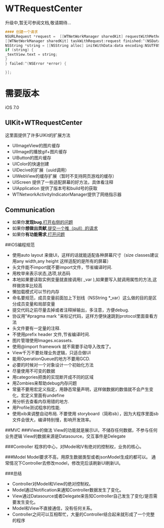 WTRequestCenter
===============


升级中,暂无可参阅文档,敬请期待...
```objective-c
#### 创建一个请求
NSURLRequest *request =  [[WTNetWorkManager sharedKit] requestWithMethod:@"GET" URLString:_urlTextField.text parameters:nil error:nil];
[[WTNetWorkManager sharedKit] taskWithRequest:request finished:^(NSData *data, NSURLResponse *response) {
NSString *string = [[NSString alloc] initWithData:data encoding:NSUTF8StringEncoding];
if (string) {
_textView.text = string;
}
} failed:^(NSError *error) {

}];

```


需要版本  
===============
iOS 7.0


##  UIKit+WTRequestCenter
这里面提供了许多UIKit的扩展方法
- UIImageView的图片缓存
- UIImage的播放gif+图片缓存
- UIButton的图片缓存
- UIColor的快速创建
- UIDecive的扩展（uuid调用）
- UIWebView的缓存扩展（暂时不支持网页游戏的缓存）
- UIScreen 提供了一些适配屏幕的好方法，具体看注释
- UIApplication 提供了版本号和build号的获取
- WTNetworkActivityIndicatorManager提供了网络指示器

## Communication  
- 如果你**发现bug**,<a href="https://github.com/swtlovewtt/WTRequestCenter/issues">打开右侧的问题</a>
- 如果你**想做出贡献**,<a href="https://github.com/swtlovewtt/WTRequestCenter/pulls">提交一个推（pull）的请求</a>
- 如果你**有功能需求**,<a href="https://github.com/swtlovewtt/WTRequestCenter/issues">打开问题</a>








##iOS编程规范

 - 使用auto layout 来做UI，这样的话就能适配各种屏幕尺寸（size classes建议用any width,any height 这样适配的是所有的屏幕）
 - 头文件能不import就不要import文件，节省编译时间.
 - 用枚举来表示状态,选项,状态码
 - 本地如果要读取实例变量就直接调用( _var ),如果要写入就调用属性的方法,这样做效率比较高
 - 懒加载模式可以节约内存
 - 命名要规范，成员变量前面加上下划线（NSString *_var）这么做的目的是区分成员变量和局部变量
 - 提交代码之前尽量去掉或者注释掉输出，多注意，方便debug.
 - 协议用"#pragma mark  <protocol>"来标记代码，这样方便快速跳到protocol里面查看方法
 - 头文件要有一定量的注释.
 - 不使用prefix header 文件,节省编译时间.
 - 图片管理使用Images.xcassets.
 - 使用@import framework 就不需要手动导入改库了。
 - View千万不要处理业务逻辑，只适合做UI
 - 能用OperationQueue的地方不要用GCD.
 - 必要的时候对一个对象设计一个初始化方法
 - 尽量使用不可变的数据
 - 用categories把类的实现断开成不同的区域
 - 用Zombies来帮助debug内存问题
 - 常量不要用宏定义指定，用静态常量声明，这样做数据的数值就不会产生变化，宏定义里面有undefine
 - 用分析去查看内存用错的地方.
 - 用Profile测试程序的性能.
 - 使用xib来调整自动布局. 不要使用 storyboard（简称sb），因为大程序里面sb文件会很大，编译特别慢，影响开发效率。

##MVC
###View的做法
View的功能就是展示UI，不储存任何数据，不参与任何业务逻辑
View的数据来源是Datasource，交互事件是Delegate

###Controller
程序的中心，对Model和V有绝对的控制权，业务的核心。

###Model
Model要求不高，用原生数据类型或者jsonModel生成的都可以。
通常情况下Controller去修改model，修改完后该刷新UI刷新UI。


###总结
 - Controller对Model和View的绝对控制权。
 - Model通过Notification来通知Controller数据发生了变化。
 - View通过Datasource或者Delegate来告知Controller自己发生了变化/是否需要发生变化。
 - Model和View不直接通信，没有任何关系。
 - Controller之间可以互相帮忙，大量的Controller结合起来就形成了一个完整的程序
